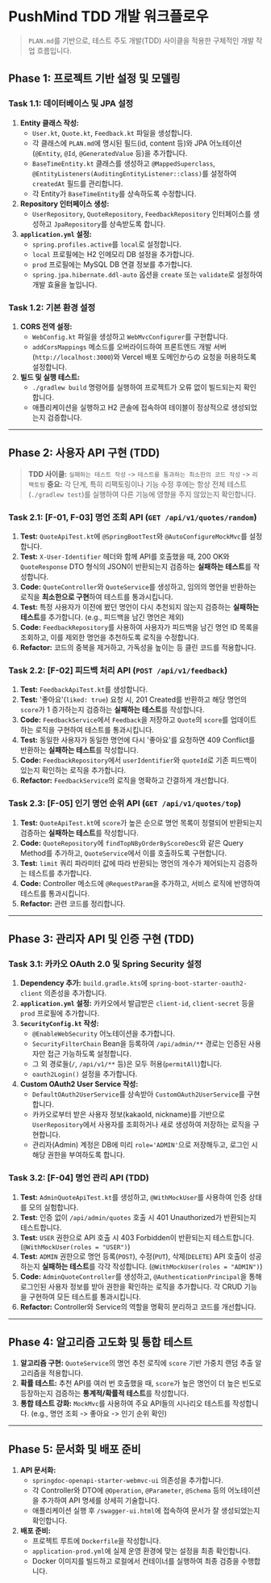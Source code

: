 # PushMind TDD 개발 워크플로우

> `PLAN.md`를 기반으로, 테스트 주도 개발(TDD) 사이클을 적용한 구체적인 개발 작업 흐름입니다.

## Phase 1: 프로젝트 기반 설정 및 모델링

### Task 1.1: 데이터베이스 및 JPA 설정
1.  **Entity 클래스 작성:**
    - `User.kt`, `Quote.kt`, `Feedback.kt` 파일을 생성합니다.
    - 각 클래스에 `PLAN.md`에 명시된 필드(id, content 등)와 JPA 어노테이션(`@Entity`, `@Id`, `@GeneratedValue` 등)을 추가합니다.
    - `BaseTimeEntity.kt` 클래스를 생성하고 `@MappedSuperclass`, `@EntityListeners(AuditingEntityListener::class)`를 설정하여 `createdAt` 필드를 관리합니다.
    - 각 Entity가 `BaseTimeEntity`를 상속하도록 수정합니다.
2.  **Repository 인터페이스 생성:**
    - `UserRepository`, `QuoteRepository`, `FeedbackRepository` 인터페이스를 생성하고 `JpaRepository`를 상속받도록 합니다.
3.  **`application.yml` 설정:**
    - `spring.profiles.active`를 `local`로 설정합니다.
    - `local` 프로필에는 H2 인메모리 DB 설정을 추가합니다.
    - `prod` 프로필에는 MySQL DB 연결 정보를 추가합니다.
    - `spring.jpa.hibernate.ddl-auto` 옵션을 `create` 또는 `validate`로 설정하여 개발 효율을 높입니다.

### Task 1.2: 기본 환경 설정
1.  **CORS 전역 설정:**
    - `WebConfig.kt` 파일을 생성하고 `WebMvcConfigurer`를 구현합니다.
    - `addCorsMappings` 메소드를 오버라이드하여 프론트엔드 개발 서버(`http://localhost:3000`)와 Vercel 배포 도메인からの 요청을 허용하도록 설정합니다.
2.  **빌드 및 실행 테스트:**
    - `./gradlew build` 명령어를 실행하여 프로젝트가 오류 없이 빌드되는지 확인합니다.
    - 애플리케이션을 실행하고 H2 콘솔에 접속하여 테이블이 정상적으로 생성되었는지 검증합니다.

---

## Phase 2: 사용자 API 구현 (TDD)

> **TDD 사이클:** `실패하는 테스트 작성` -> `테스트를 통과하는 최소한의 코드 작성` -> `리팩토링`
> **중요:** 각 단계, 특히 리팩토링이나 기능 수정 후에는 항상 전체 테스트(`./gradlew test`)를 실행하여 다른 기능에 영향을 주지 않았는지 확인합니다.

### Task 2.1: [F-01, F-03] 명언 조회 API (`GET /api/v1/quotes/random`)
1.  **Test:** `QuoteApiTest.kt`에 `@SpringBootTest`와 `@AutoConfigureMockMvc`를 설정합니다.
2.  **Test:** `X-User-Identifier` 헤더와 함께 API를 호출했을 때, 200 OK와 `QuoteResponse` DTO 형식의 JSON이 반환되는지 검증하는 **실패하는 테스트**를 작성합니다.
3.  **Code:** `QuoteController`와 `QuoteService`를 생성하고, 임의의 명언을 반환하는 로직을 **최소한으로 구현**하여 테스트를 통과시킵니다.
4.  **Test:** 특정 사용자가 이전에 봤던 명언이 다시 추천되지 않는지 검증하는 **실패하는 테스트**를 추가합니다. (e.g., 피드백을 남긴 명언은 제외)
5.  **Code:** `FeedbackRepository`를 사용하여 사용자가 피드백을 남긴 명언 ID 목록을 조회하고, 이를 제외한 명언을 추천하도록 로직을 수정합니다.
6.  **Refactor:** 코드의 중복을 제거하고, 가독성을 높이는 등 클린 코드를 적용합니다.

### Task 2.2: [F-02] 피드백 처리 API (`POST /api/v1/feedback`)
1.  **Test:** `FeedbackApiTest.kt`를 생성합니다.
2.  **Test:** '좋아요'(`liked: true`) 요청 시, 201 Created를 반환하고 해당 명언의 `score`가 1 증가하는지 검증하는 **실패하는 테스트**를 작성합니다.
3.  **Code:** `FeedbackService`에서 `Feedback`을 저장하고 `Quote`의 `score`를 업데이트하는 로직을 구현하여 테스트를 통과시킵니다.
4.  **Test:** 동일한 사용자가 동일한 명언에 다시 '좋아요'를 요청하면 409 Conflict를 반환하는 **실패하는 테스트**를 작성합니다.
5.  **Code:** `FeedbackRepository`에서 `userIdentifier`와 `quoteId`로 기존 피드백이 있는지 확인하는 로직을 추가합니다.
6.  **Refactor:** `FeedbackService`의 로직을 명확하고 간결하게 개선합니다.

### Task 2.3: [F-05] 인기 명언 순위 API (`GET /api/v1/quotes/top`)
1.  **Test:** `QuoteApiTest.kt`에 `score`가 높은 순으로 명언 목록이 정렬되어 반환되는지 검증하는 **실패하는 테스트**를 작성합니다.
2.  **Code:** `QuoteRepository`에 `findTopNByOrderByScoreDesc`와 같은 Query Method를 추가하고, `QuoteService`에서 이를 호출하도록 구현합니다.
3.  **Test:** `limit` 쿼리 파라미터 값에 따라 반환되는 명언의 개수가 제어되는지 검증하는 테스트를 추가합니다.
4.  **Code:** Controller 메소드에 `@RequestParam`을 추가하고, 서비스 로직에 반영하여 테스트를 통과시킵니다.
5.  **Refactor:** 관련 코드를 정리합니다.

---

## Phase 3: 관리자 API 및 인증 구현 (TDD)

### Task 3.1: 카카오 OAuth 2.0 및 Spring Security 설정
1.  **Dependency 추가:** `build.gradle.kts`에 `spring-boot-starter-oauth2-client` 의존성을 추가합니다.
2.  **`application.yml` 설정:** 카카오에서 발급받은 `client-id`, `client-secret` 등을 `prod` 프로필에 추가합니다.
3.  **`SecurityConfig.kt` 작성:**
    - `@EnableWebSecurity` 어노테이션을 추가합니다.
    - `SecurityFilterChain` Bean을 등록하여 `/api/admin/**` 경로는 인증된 사용자만 접근 가능하도록 설정합니다.
    - 그 외 경로들(`/`, `/api/v1/**` 등)은 모두 허용(`permitAll`)합니다.
    - `oauth2Login()` 설정을 추가합니다.
4.  **Custom OAuth2 User Service 작성:**
    - `DefaultOAuth2UserService`를 상속받아 `CustomOAuth2UserService`를 구현합니다.
    - 카카오로부터 받은 사용자 정보(kakaoId, nickname)를 기반으로 `UserRepository`에서 사용자를 조회하거나 새로 생성하여 저장하는 로직을 구현합니다.
    - 관리자(Admin) 계정은 DB에 미리 `role='ADMIN'`으로 저장해두고, 로그인 시 해당 권한을 부여하도록 합니다.

### Task 3.2: [F-04] 명언 관리 API (TDD)
1.  **Test:** `AdminQuoteApiTest.kt`를 생성하고, `@WithMockUser`를 사용하여 인증 상태를 모의 실험합니다.
2.  **Test:** 인증 없이 `/api/admin/quotes` 호출 시 401 Unauthorized가 반환되는지 테스트합니다.
3.  **Test:** `USER` 권한으로 API 호출 시 403 Forbidden이 반환되는지 테스트합니다. (`@WithMockUser(roles = "USER")`)
4.  **Test:** `ADMIN` 권한으로 명언 등록(`POST`), 수정(`PUT`), 삭제(`DELETE`) API 호출이 성공하는지 **실패하는 테스트**를 각각 작성합니다. (`@WithMockUser(roles = "ADMIN")`)
5.  **Code:** `AdminQuoteController`를 생성하고, `@AuthenticationPrincipal`을 통해 로그인된 사용자 정보를 받아 권한을 확인하는 로직을 추가합니다. 각 CRUD 기능을 구현하여 모든 테스트를 통과시킵니다.
6.  **Refactor:** Controller와 Service의 역할을 명확히 분리하고 코드를 개선합니다.

---

## Phase 4: 알고리즘 고도화 및 통합 테스트

1.  **알고리즘 구현:** `QuoteService`의 명언 추천 로직에 `score` 기반 가중치 랜덤 추출 알고리즘을 적용합니다.
2.  **확률 테스트:** 추천 API를 여러 번 호출했을 때, `score`가 높은 명언이 더 높은 빈도로 등장하는지 검증하는 **통계적/확률적 테스트**를 작성합니다.
3.  **통합 테스트 강화:** `MockMvc`를 사용하여 주요 API들의 시나리오 테스트를 작성합니다. (e.g., 명언 조회 -> 좋아요 -> 인기 순위 확인)

---

## Phase 5: 문서화 및 배포 준비

1.  **API 문서화:**
    - `springdoc-openapi-starter-webmvc-ui` 의존성을 추가합니다.
    - 각 Controller와 DTO에 `@Operation`, `@Parameter`, `@Schema` 등의 어노테이션을 추가하여 API 명세를 상세히 기술합니다.
    - 애플리케이션 실행 후 `/swagger-ui.html`에 접속하여 문서가 잘 생성되었는지 확인합니다.
2.  **배포 준비:**
    - 프로젝트 루트에 `Dockerfile`을 작성합니다.
    - `application-prod.yml`에 실제 운영 환경에 맞는 설정을 최종 확인합니다.
    - Docker 이미지를 빌드하고 로컬에서 컨테이너를 실행하여 최종 검증을 수행합니다.
